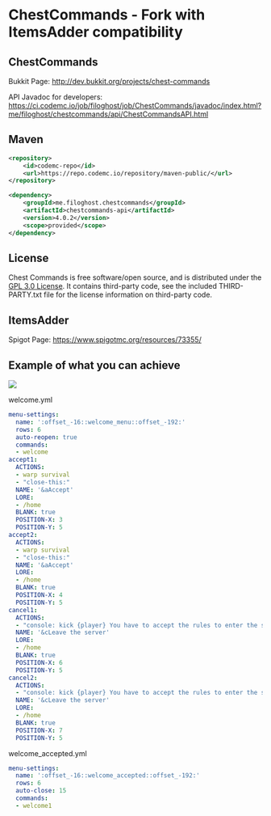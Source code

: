 ChestCommands - Fork with ItemsAdder compatibility
===================

## ChestCommands
Bukkit Page: http://dev.bukkit.org/projects/chest-commands

API Javadoc for developers: https://ci.codemc.io/job/filoghost/job/ChestCommands/javadoc/index.html?me/filoghost/chestcommands/api/ChestCommandsAPI.html

## Maven
```xml
<repository>
    <id>codemc-repo</id>
    <url>https://repo.codemc.io/repository/maven-public/</url>
</repository>
```

```xml
<dependency>
    <groupId>me.filoghost.chestcommands</groupId>
    <artifactId>chestcommands-api</artifactId>
    <version>4.0.2</version>
    <scope>provided</scope>
</dependency>
```

## License
Chest Commands is free software/open source, and is distributed under the [GPL 3.0 License](https://opensource.org/licenses/GPL-3.0). It contains third-party code, see the included THIRD-PARTY.txt file for the license information on third-party code.

## ItemsAdder
Spigot Page: https://www.spigotmc.org/resources/73355/


## Example of what you can achieve
![](https://i.imgur.com/wuFEAoZ.gif)


welcome.yml
```YAML
menu-settings:
  name: ':offset_-16::welcome_menu::offset_-192:'
  rows: 6
  auto-reopen: true
  commands:
  - welcome
accept1:
  ACTIONS:
  - warp survival
  - "close-this:"
  NAME: '&aAccept'
  LORE:
  - /home
  BLANK: true
  POSITION-X: 3
  POSITION-Y: 5
accept2:
  ACTIONS:
  - warp survival
  - "close-this:"
  NAME: '&aAccept'
  LORE:
  - /home
  BLANK: true
  POSITION-X: 4
  POSITION-Y: 5
cancel1:
  ACTIONS:
  - "console: kick {player} You have to accept the rules to enter the server!"
  NAME: '&cLeave the server'
  LORE:
  - /home
  BLANK: true
  POSITION-X: 6
  POSITION-Y: 5
cancel2:
  ACTIONS:
  - "console: kick {player} You have to accept the rules to enter the server!"
  NAME: '&cLeave the server'
  LORE:
  - /home
  BLANK: true
  POSITION-X: 7
  POSITION-Y: 5

```

welcome_accepted.yml

```YAML
menu-settings:
  name: ':offset_-16::welcome_accepted::offset_-192:'
  rows: 6
  auto-close: 15
  commands:
  - welcome1
```
